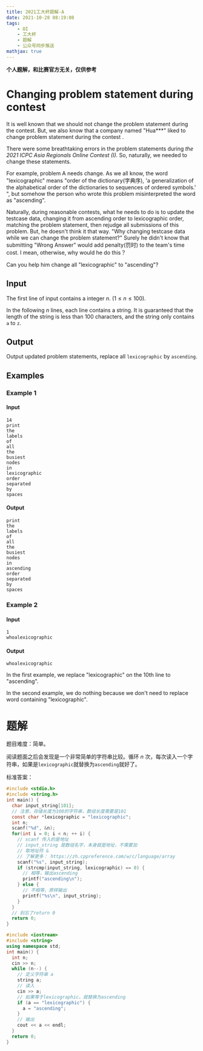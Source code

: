 ```yaml
---
title: 2021工大杯题解-A
date: 2021-10-28 08:19:08
tags:
	- OI 
	- 工大杯
	- 题解
	- 公众号同步推送
mathjax: true
---
```


**个人题解，和比赛官方无关，仅供参考**

# Changing problem statement during contest


It is well known that we should not change the problem statement during the contest. But, we also know that a company named "Hua\*\*\*" liked to change problem statement during the contest .

There were some breathtaking errors in the problem statements during *the 2021 ICPC Asia Regionals Online Contest (I).* So, naturally, we needed to change these statements.

For example, problem A needs change. As we all know, the word "lexicographic" means "order of the dictionary(字典序), 'a generalization of the alphabetical order of the dictionaries to sequences of ordered symbols.' ", but somehow the person who wrote this problem misinterpreted the word as "ascending".

Naturally, during reasonable contests, what he needs to do is to update the testcase data, changing it from ascending order to lexicographic order, matching the problem statement, then rejudge all submissions of
this problem. But, he doesn't think it that way. "Why changing testcase data while we can change the problem statement?" Surely he didn't know that submitting "Wrong Answer" would add penalty(罚时) to the team's time cost. I mean, otherwise, why would he do this？

Can you help him change all "lexicographic" to "ascending"?

## Input

The first line of input contains a integer $n$. $(1 \leq n \leq 100)$.

In the following $n$ lines, each line contains a string. It is guaranteed that the length of the string is less than $100$ characters, and the string only contains `a` to `z`.

## Output

Output updated problem statements, replace all `lexicographic` by `ascending`.

## Examples

### Example 1

#### Input

```
14
print
the
labels
of
all
the
busiest
nodes
in
lexicographic
order
separated
by
spaces
```

#### Output

```
print
the
labels
of
all
the
busiest
nodes
in
ascending
order
separated
by
spaces
```

### Example 2

#### Input

```
1
whoalexicographic
```

#### Output

```
whoalexicographic
```

In the first example, we replace "lexicographic" on the 10th line to
"ascending".

In the second example, we do nothing because we don't need to replace
word containing "lexicographic".

# 题解

题目难度：简单。

阅读题面之后会发现是一个非常简单的字符串比较。循环 $n$ 次，每次读入一个字符串，如果是`lexicographic`就替换为`ascending`就好了。

标准答案：

```c
#include <stdio.h>
#include <string.h>
int main() {
  char input_string[101]; 
  // 注意，存储长度为100的字符串，数组长度需要是101
  const char *lexicographic = "lexicographic";
  int n;
  scanf("%d", &n);
  for(int i = 0; i < n; ++ i) {
    // scanf 传入的是地址
    // input_string 是数组名字，本身就是地址，不需要加
    // 取地址符 &
    // 了解更多： https://zh.cppreference.com/w/c/language/array
    scanf("%s", input_string);
    if (strcmp(input_string, lexicographic) == 0) {
      // 相等，输出ascending
      printf("ascending\n");
    } else {
      // 不相等，原样输出
      printf("%s\n", input_string);
    }
  }
  // 别忘了return 0
  return 0;
}
```

```cpp
#include <iostream>
#include <string>
using namespace std;
int main() {
  int n;
  cin >> n;
  while (n--) {
    // 定义字符串 a
    string a;
    // 读入
    cin >> a;
    // 如果等于lexicographic，就替换为ascending
    if (a == "lexicographic") {
      a = "ascending";
    }
    // 输出
    cout << a << endl;
  }
  return 0;
}
```


